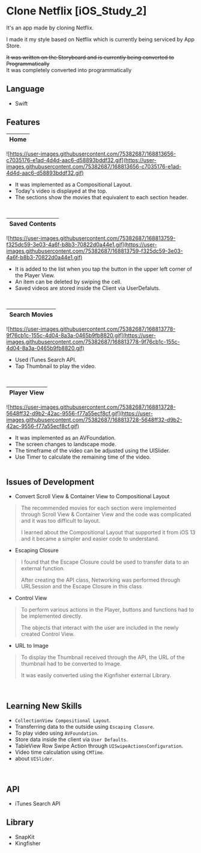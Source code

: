 # Clone Netflix [iOS_Study_2]

It's an app made by cloning Netflix.

I made it my style based on Netflix which is currently being serviced by App Store.

~~It was written on the Storyboard and is currently being converted to Programmatically~~  
It was completely converted into programmatically

## Language

- Swift

## Features

|Home|
|---|
![https://user-images.githubusercontent.com/75382687/168813656-c7035176-e1ad-4d4d-aac6-d58893bddf32.gif](https://user-images.githubusercontent.com/75382687/168813656-c7035176-e1ad-4d4d-aac6-d58893bddf32.gif)

- It was implemented as a Compositional Layout.
- Today's video is displayed at the top.
- The sections show the movies that equivalent to each section header.
<br>

|Saved Contents|
|---|
![https://user-images.githubusercontent.com/75382687/168813759-f325dc59-3e03-4a6f-b8b3-70822d0a44e1.gif](https://user-images.githubusercontent.com/75382687/168813759-f325dc59-3e03-4a6f-b8b3-70822d0a44e1.gif)

- It is added to the list when you tap the button in the upper left corner of the Player View.
- An item can be deleted by swiping the cell.
- Saved videos are stored inside the Client via UserDefaluts.
<br>

|Search Movies|
|---|
![https://user-images.githubusercontent.com/75382687/168813778-9f76cb1c-155c-4d04-8a3a-0465b9fb8820.gif](https://user-images.githubusercontent.com/75382687/168813778-9f76cb1c-155c-4d04-8a3a-0465b9fb8820.gif)

- Used iTunes Search API.
- Tap Thumbnail to play the video.
<br>

|Player View|
|---|
![https://user-images.githubusercontent.com/75382687/168813728-5648ff32-d9b2-42ac-9556-f77a55ecf8cf.gif](https://user-images.githubusercontent.com/75382687/168813728-5648ff32-d9b2-42ac-9556-f77a55ecf8cf.gif)

- It was implemented as an AVFoundation.
- The screen changes to landscape mode.
- The timeframe of the video can be adjusted using the UISlider.
- Use Timer to calculate the remaining time of the video.
<br><br>

## Issues of Development

- Convert Scroll View & Container View to Compositional Layout

> The recommended movies for each section were implemented through Scroll View & Container View and the code was complicated and it was too difficult to layout.
> 
> 
> I learned about the Compositional Layout that supported it from iOS 13 and it became a simpler and easier code to understand.
> 
- Escaping Closure

> I found that the Escape Closure could be used to transfer data to an external function.
> 
> 
> After creating the API class, Networking was performed through URLSession and the Escape Closure in this class
> 
- Control View

> To perform various actions in the Player, buttons and functions had to be implemented directly.
> 
> 
> The objects that interact with the user are included in the newly created Control View.
> 
- URL to Image

> To display the Thumbnail received through the API, the URL of the thumbnail had to be converted to Image.
> 
> 
> It was easily converted using the Kignfisher external Library.
> 

<br>

## Learning New Skills

- `CollectionView Compositional Layout`.
- Transferring data to the outside using `Escaping Closure`.
- To play video using `AVFoundation`.
- Store data inside the client via `User Defaults`.
- TableView Row Swipe Action through `UISwipeActionsConfiguration`.
- Video time calculation using `CMTime`.
- about `UISlider`.

<br>

## API

- iTunes Search API

## Library

- SnapKit
- Kingfisher

